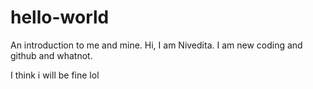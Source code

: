 # hello-world
An introduction to me and mine.
Hi, I am Nivedita. I am new coding and github and whatnot.

I think i will be fine lol 

